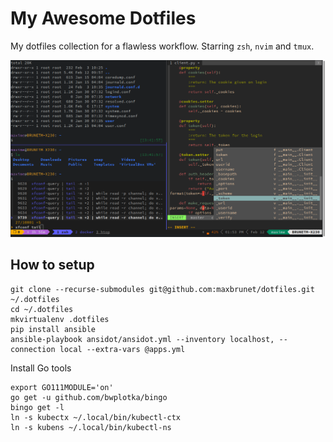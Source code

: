 # My Awesome Dotfiles

My dotfiles collection for a flawless workflow. Starring `zsh`, `nvim` and `tmux`.

![Screenshot](screenshot.png)

## How to setup

```shell
git clone --recurse-submodules git@github.com:maxbrunet/dotfiles.git ~/.dotfiles
cd ~/.dotfiles
mkvirtualenv .dotfiles
pip install ansible
ansible-playbook ansidot/ansidot.yml --inventory localhost, --connection local --extra-vars @apps.yml
```

Install Go tools

```shell
export GO111MODULE='on'
go get -u github.com/bwplotka/bingo
bingo get -l
ln -s kubectx ~/.local/bin/kubectl-ctx
ln -s kubens ~/.local/bin/kubectl-ns
```
